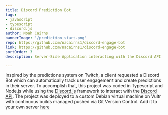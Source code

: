 ```yaml
---
title: Discord Prediction Bot
tags:
- javascript
- typescript
- discord.js
author: Noah Cairns
bannerImage: '/prediction_start.png'
repo: https://github.com/nacairns1/discord-engage-bot
link: https://github.com/nacairns1/discord-engage-bot
sortOrder: 3
description: Server-Side Application interacting with the Discord API

---
```

Inspired by the predictions system on Twitch, a client requested a Discord Bot which can automatically track user engagement and create predictions in their server. To accomplish that, this project was coded in Typescript and Node.js while using the [Discord.js](https://discord.js.org/#/) framework to interact with the [Discord API](https://discord.com/developers/docs/reference). The project was deployed to a custom Debian virtual machine on Vultr with continuous builds managed pushed via Git Version Control. Add it to your own server [here](https://discord.com/api/oauth2/authorize?client_id=724635854944993281&permissions=60398136432&scope=bot%20applications.commands)